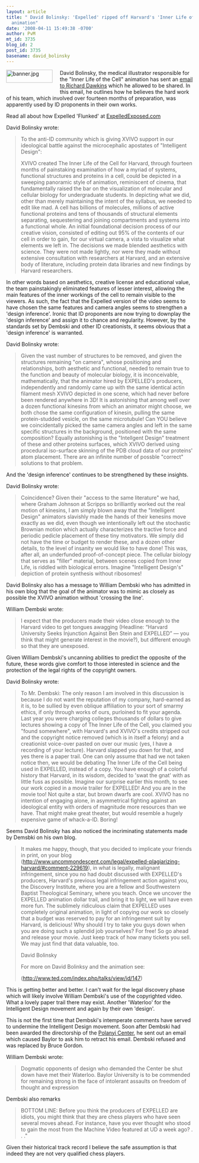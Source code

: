 ```yaml
---
layout: article
title: " David Bolinsky: 'Expelled' ripped off Harvard's 'Inner Life of the Cell'
  animation"
date: '2008-04-11 15:49:38 -0700'
author: PvM
mt_id: 3735
blog_id: 2
post_id: 3735
basename: david_bolinsky
---
```

[<img src="/PT/uploads/2008/banner-thumb-125x35.jpg" alt="banner.jpg" width="125" height="35" style="float: left; margin: 0 20px 20px 0;" class="mt-image-left" />](http://www.expelledexposed.com)David Bolinsky, the medical illustrator responsible for the "Inner Life of the Cell" animation has sent an [email to Richard Dawkins](http://www.richarddawkins.net/article,2460,Expelled-ripped-off-Harvards-Inner-Life-of-the-Cell-animation,David-Bolinsky) which he allowed to be shared. In this email, he outlines how he believes the hard work of his team, which involved over fourteen months of preparation, was apparently used by ID proponents in their own works.

Read all about how Expelled 'Flunked' at [ExpelledExposed.com](http://www.ExpelledExposed.com)

David Bolinsky wrote:

> To the anti-ID community which is giving XVIVO support in our ideological battle against the microcephalic apostates of "Intelligent Design":
> 
> XVIVO created The Inner Life of the Cell for Harvard, through fourteen months of painstaking examination of how a myriad of systems, functional structures and proteins in a cell, could be depicted in a sweeping panoramic style of animation, reminiscent of cinema, that fundamentally raised the bar on the visualization of molecular and cellular biology for undergraduate students. In depicting what we did, other than merely maintaining the intent of the syllabus, we needed to edit like mad. A cell has billions of molecules, millions of active functional proteins and tens of thousands of structural elements separating, sequestering and joining compartments and systems into a functional whole. An initial foundational decision process of our creative vision, consisted of editing out 95% of the contents of our cell in order to gain, for our virtual camera, a vista to visualize what elements we left in. The decisions we made blended aesthetics with science. They were not made lightly, nor were they made without extensive consultation with researchers at Harvard, and an extensive body of literature, including protein data libraries and new findings by Harvard researchers.

In other words based on aesthetics, creative license and educational value, the team painstakingly eliminated features of lesser interest, allowing the main features of the inner workings of the cell to remain visible to the viewers. As such, the fact that the Expelled version of the video seems to have chosen the same features and camera angles seems to strengthen a 'design inference'.
Ironic that ID proponents are now trying to downplay the 'design inference' and assign it to chance and regularity. However, by the standards set by Dembski and other ID creationists, it seems obvious that a 'design inference' is warranted.

David Bolinsky wrote:

> Given the vast number of structures to be removed, and given the structures remaining "on camera", whose positioning and relationships, both aesthetic and functional, needed to remain true to the function and beauty of molecular biology, it is inconceivable, mathematically, that the animator hired by EXPELLED's producers, independently and randomly came up with the same identical actin filament mesh XVIVO depicted in one scene, which had never before been rendered anywhere in 3D! It is astonishing that among well over a dozen functional kinesins from which an animator might choose, we both chose the same configuration of kinesin, pulling the same protein-studded vesicle, on the same microtubule! Can YOU believe we coincidentally picked the same camera angles and left in the same specific structures in the background, positioned with the same composition? Equally astonishing is the "Intellgent Design" treatment of these and other proteins surfaces, which XVIVO derived using procedural iso-surface skinning of the PDB cloud data of our proteins' atom placement. There are an infinite number of possble "correct" solutions to that problem.

And the 'design inference' continues to be strengthened by these insights.

David Bolinsky wrote:

> Coincidence? Given their "access to the same literature" we had, where Graham Johnson at Scripps so brilliantly worked out the real motion of kinesins, I am simply blown away that the "Intelligent Design" animators slavishly made the hands of their kenesins move exactly as we did, even though we intentionally left out the stochastic Brownian motion which actually characterizes the tractive force and periodic pedicle placement of these tiny motivators. We simply did not have the time or budget to render these, and a dozen other details, to the level of insanity we would like to have done! This was, after all, an underfunded proof-of-concept piece. The cellular biology that serves as "filler" material, between scenes copied from Inner Life, is riddled with biological errors. Imagine "Intelligent Design's" depiction of protein synthesis without ribosomes!

David Bolinsky also has a message to William Dembski who has admitted in his own blog that the goal of the animator was to mimic as closely as possible the XVIVO animation without 'crossing the line'.

William Dembski wrote:

> I expect that the producers made their video close enough to the Harvard video to get tongues awagging (Headline: “Harvard University Seeks Injunction Against Ben Stein and EXPELLED” — you think that might generate interest in the movie?), but different enough so that they are unexposed.

Given William Dembski's uncanning abilities to predict the opposite of the future, these words give comfort to those interested in science and the protection of the legal rights of the copyright owners.

David Bolinsky wrote:

> To Mr. Dembski: The only reason I am involved in this discussion is because I do not want the reputation of my company, hard-earned as it is, to be sullied by even oblique affiliation to your sort of smarmy ethics, if only through works of ours, purloined to fit your agenda. Last year you were charging colleges thousands of dollars to give lectures showing a copy of The Inner Life of the Cell, you claimed you "found somewhere", with Harvard's and XVIVO's credits stripped out and the copyright notice removed (which is in itself a felony) and a creationist voice-over pasted on over our music (yes, I have a recording of your lecture). Harvard slapped you down for that, and yes there is a paper trail. One can only assume that had we not taken notice then, we would be debating The Inner Life of the Cell being used in EXPELLED, instead of a copy. You have enough of a colorful history that Harvard, in its wisdom, decided to 'swat the gnat' with as little fuss as possible. Imagine our surprise earlier this month, to see our work copied in a movie trailer for EXPELLED! And you are in the movie too! Not quite a star, but brown dwarfs are cool. XVIVO has no intention of engaging alone, in asymmetrical fighting against an ideological entity with orders of magnitude more resources than we have. That might make great theater, but would resemble a hugely expensive game of whack-a-ID. Boring!

Seems David Bolinsky has also noticed the incriminating statements made by Demsbki on his own blog.

> It makes me happy, though, that you decided to implicate your friends in print, on your blog (http://www.uncommondescent.com/legal/expelled-plagiarizing-harvard/#comment-229619), in what is legally, malignant infringement, since you no had doubt discussed with EXPELLED's producers, Harvard's previous legal infringement action against you, the Discovery Institute, where you are a fellow and Southwestern Baptist Theological Seminary, where you teach. Once we uncover the EXPELLED animation dollar trail, and bring it to light, we will have even more fun. The sublimely ridiculous claim that EXPELLED uses completely original animation, in light of copying our work so closely that a budget was reserved to pay for an infringement suit by Harvard, is delicious! Why should I try to take you guys down when you are doing such a splendid job yourselves? For free! So go ahead and release your movie. Just keep track of how many tickets you sell. We may just find that data valuable, too.
> 
> David Bolinsky
> 
> For more on David Bolinksy and the animation see:
> 
> (http://www.ted.com/index.php/talks/view/id/147)

This is getting better and better. I can't wait for the legal discovery phase which will likely involve William Dembski's use of the copyrighted video. What a lovely paper trail there may exist. Another 'Waterloo' for the Intelligent Design movement and again by their own 'design'. 

This is not the first time that Dembski's intemperate comments have served to undermine the Intelligent Design movement. Soon after Dembski had been awarded the directorship of the [Polanyi Center](http://en.wikipedia.org/wiki/Michael_Polanyi_Center), he sent out an email which caused Baylor to ask him to retract his email. Dembski refused and was replaced by Bruce Gordon.

William Dembski wrote:

> Dogmatic opponents of design who demanded the Center be shut down have met their Waterloo. Baylor University is to be commended for remaining strong in the face of intolerant assaults on freedom of thought and expression

Dembski also remarks

> BOTTOM LINE: Before you think the producers of EXPELLED are idiots, you might think that they are chess players who have seen several moves ahead. For instance, have you ever thought who stood to gain the most from the Machine Video featured at UD a week ago? . . ." 

Given their historical track record I believe the safe assumption is that indeed they are not very qualified chess players.
